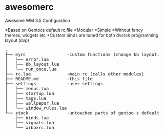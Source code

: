awesomerc
=========

Awesome WM 3.5 Configuration

*Based on Gentoos default rc.file
*Modular
*Simple
*Without fancy themes, widgets etc
*Custom binds are tuned for both dvorak programming layout (dvp)

<pre>
.
├── myrc                -custom functions (change kb layout, run once...)
│   ├── error.lua
│   ├── kb_layout.lua
│   └── run_once.lua
├── rc.lua              -main rc (calls other modules)
├── README.md           -this file
├── settings            -user settings
│   ├── menus.lua
│   ├── startup.lua
│   ├── tags.lua
│   ├── wallpaper.lua
│   └── window_rules.lua
└── stock               -untouched parts of gentoo's default config
    ├── binds.lua
    ├── signals.lua
    └── wiboxrc.lua

</pre>
